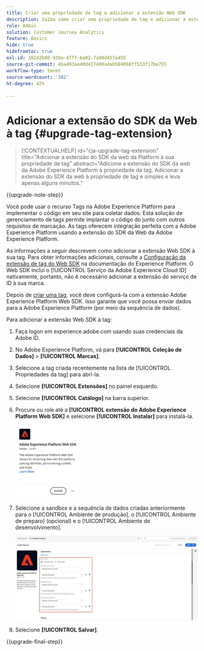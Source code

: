```yaml
---
title: Criar uma propriedade de tag e adicionar a extensão Web SDK
description: Saiba como criar uma propriedade de tag e adicionar a extensão Web SDK
role: Admin
solution: Customer Journey Analytics
feature: Basics
hide: true
hidefromtoc: true
exl-id: 382d2b00-939a-4fff-be02-7a98d457a455
source-git-commit: 4ba493ae40d417499a4ab584898ff533f17be755
workflow-type: tm+mt
source-wordcount: '302'
ht-degree: 42%

---
```


# Adicionar a extensão do SDK da Web à tag {#upgrade-tag-extension}

<!-- markdownlint-disable MD034 -->

>[!CONTEXTUALHELP]
>id="cja-upgrade-tag-extension"
>title="Adicionar a extensão do SDK da web da Platform à sua propriedade de tag"
>abstract="Adicione a extensão do SDK da web da Adobe Experience Platform à propriedade da tag. Adicionar a extensão do SDK da web à propriedade de tag é simples e leva apenas alguns minutos."

<!-- markdownlint-enable MD034 -->

{{upgrade-note-step}}

Você pode usar o recurso Tags na Adobe Experience Platform para implementar o código em seu site para coletar dados. Esta solução de gerenciamento de tags permite implantar o código do junto com outros requisitos de marcação. As tags oferecem integração perfeita com a Adobe Experience Platform usando a extensão do SDK da Web da Adobe Experience Platform.

As informações a seguir descrevem como adicionar a extensão Web SDK à sua tag. Para obter informações adicionais, consulte a [Configuração da extensão de tag do Web SDK](https://experienceleague.adobe.com/en/docs/experience-platform/tags/extensions/client/web-sdk/web-sdk-extension-configuration) na documentação do Experience Platform. O Web SDK inclui o [!UICONTROL Serviço da Adobe Experience Cloud ID] nativamente, portanto, não é necessário adicionar a extensão do serviço de ID à sua marca.

Depois de [criar uma tag](/help/getting-started/cja-upgrade/cja-upgrade-tag-property.md), você deve configurá-la com a extensão Adobe Experience Platform Web SDK. Isso garante que você possa enviar dados para a Adobe Experience Platform (por meio da sequência de dados).

Para adicionar a extensão Web SDK à tag:

1. Faça logon em experience.adobe.com usando suas credenciais da Adobe ID.

1. No Adobe Experience Platform, vá para **[!UICONTROL Coleção de Dados]** > **[!UICONTROL Marcas]**.

1. Selecione a tag criada recentemente na lista de [!UICONTROL Propriedades da tag] para abri-la.

1. Selecione **[!UICONTROL Extensões]** no painel esquerdo.

1. Selecione **[!UICONTROL Catálogo]** na barra superior.

1. Procure ou role até a **[!UICONTROL extensão do Adobe Experience Platform Web SDK]** e selecione **[!UICONTROL Instalar]** para instalá-la.

   <img src="assets/aepwebsdk-extension.png" width="35%"/>

1. Selecione a sandbox e a sequência de dados criadas anteriormente para o [!UICONTROL Ambiente de produção], o [!UICONTROL Ambiente de preparo] (opcional) e o [!UICONTROL Ambiente de desenvolvimento].

   ![Configuração da extensão do SDK da Web da AEP](assets/aepwebsk-extension-datastreams.png)

1. Selecione **[!UICONTROL Salvar]**.

{{upgrade-final-step}}
